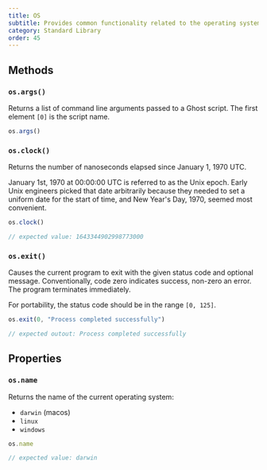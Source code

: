```yaml
---
title: OS
subtitle: Provides common functionality related to the operating system.
category: Standard Library
order: 45
---
```


## Methods

### `os.args()`

Returns a list of command line arguments passed to a Ghost script. The first element `[0]` is the script name.

```typescript
os.args()
```

### `os.clock()`

Returns the number of nanoseconds elapsed since January 1, 1970 UTC.

<callout>
January 1st, 1970 at 00:00:00 UTC is referred to as the Unix epoch. Early Unix engineers picked that date arbitrarily because they needed to set a uniform date for the start of time, and New Year's Day, 1970, seemed most convenient.
</callout>

```typescript
os.clock()

// expected value: 1643344902998773000
```

### `os.exit()`

Causes the current program to exit with the given status code and optional message. Conventionally, code zero indicates success, non-zero an error. The program terminates immediately.

For portability, the status code should be in the range `[0, 125]`.

```typescript
os.exit(0, "Process completed successfully")

// expected outout: Process completed successfully
```

## Properties

### `os.name`

Returns the name of the current operating system:
- `darwin` (macos)
- `linux`
- `windows`

```typescript
os.name

// expected value: darwin
```